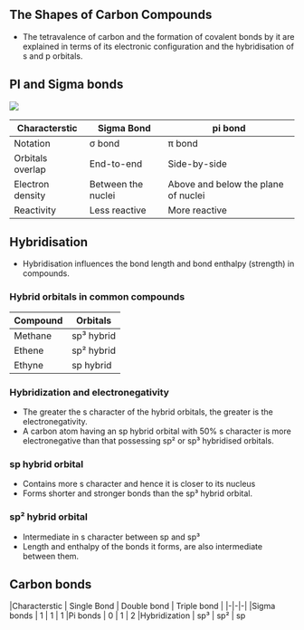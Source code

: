 ## The Shapes of Carbon Compounds
* The tetravalence of carbon and the formation of covalent bonds by it are explained in terms of its electronic configuration and the hybridisation of s and p orbitals. 


## PI and Sigma bonds

<img src="https://chem.libretexts.org/@api/deki/files/78352/CK12_Screenshot_9-20-3.png?revision=1&size=bestfit&width=494&height=345">

|Characterstic | Sigma Bond | pi bond |
|-|-|-|
|Notation | σ  bond | π  bond
|Orbitals overlap | End-to-end | Side-by-side |
|Electron density | Between the nuclei | Above and below the plane of nuclei |
|Reactivity| Less reactive | More reactive |

## Hybridisation
* Hybridisation influences the bond length and bond enthalpy (strength) in compounds.

### Hybrid orbitals in common compounds
|Compound | Orbitals |
|-|-|
|Methane | sp³ hybrid |
|Ethene | sp² hybrid |
|Ethyne | sp hybrid |

### Hybridization and electronegativity
* The greater the s character of the hybrid orbitals, the greater is the electronegativity.
* A carbon atom having an sp hybrid orbital with 50% s character is more electronegative than that possessing sp² or sp³ hybridised orbitals.

### sp hybrid orbital 
* Contains more s character and hence it is closer to its nucleus 
* Forms shorter and stronger bonds than the sp³ hybrid orbital.

### sp² hybrid orbital
* Intermediate in s character between sp and sp³
* Length and enthalpy of the bonds it forms, are also intermediate between them.

## Carbon bonds 

|Characterstic | Single Bond | Double bond | Triple bond |
|-|-|-|
|Sigma bonds | 1 | 1 | 1
|Pi bonds | 0 | 1 | 2
|Hybridization | sp³ | sp² | sp 


